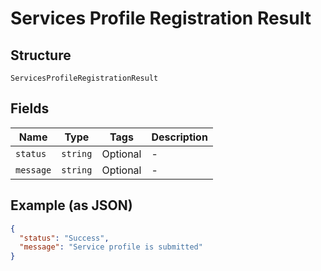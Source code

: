 
# Services Profile Registration Result

## Structure

`ServicesProfileRegistrationResult`

## Fields

| Name | Type | Tags | Description |
|  --- | --- | --- | --- |
| `status` | `string` | Optional | - |
| `message` | `string` | Optional | - |

## Example (as JSON)

```json
{
  "status": "Success",
  "message": "Service profile is submitted"
}
```

